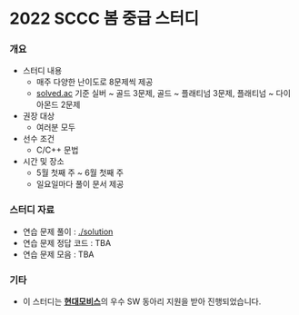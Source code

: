 # 2022 SCCC 봄 중급 스터디

### 개요

* 스터디 내용
  * 매주 다양한 난이도로 8문제씩 제공
  * [solved.ac](https://solved.ac) 기준 실버 ~ 골드 3문제, 골드 ~ 플래티넘 3문제, 플래티넘 ~ 다이아몬드 2문제
* 권장 대상
  * 여러분 모두
* 선수 조건
  * C/C++ 문법
* 시간 및 장소
  * 5월 첫째 주 ~ 6월 첫째 주
  * 일요일마다 풀이 문서 제공

### 스터디 자료

* 연습 문제 풀이 : [./solution](./solution)
* 연습 문제 정답 코드 : TBA
* 연습 문제 모음 : TBA

### 기타

* 이 스터디는 [**현대모비스**](https://www.mobis.co.kr/kr/index.do)의 우수 SW 동아리 지원을 받아 진행되었습니다.